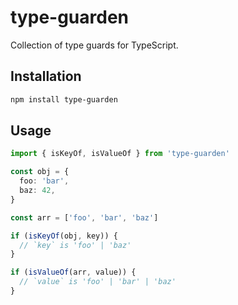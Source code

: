 # type-guarden

Collection of type guards for TypeScript.

## Installation

```sh
npm install type-guarden
```

## Usage

```ts
import { isKeyOf, isValueOf } from 'type-guarden'

const obj = {
  foo: 'bar',
  baz: 42,
}

const arr = ['foo', 'bar', 'baz']

if (isKeyOf(obj, key)) {
  // `key` is 'foo' | 'baz'
}

if (isValueOf(arr, value)) {
  // `value` is 'foo' | 'bar' | 'baz'
}
```

